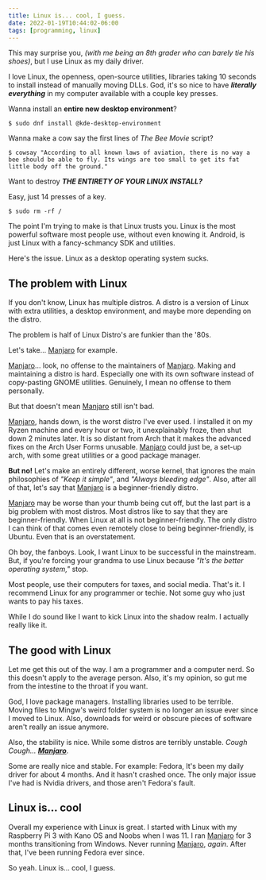 ```yaml
---
title: Linux is... cool, I guess.
date: 2022-01-19T10:44:02-06:00
tags: [programming, linux]
---
```


This may surprise you, _(with me being an 8th grader who can barely tie his shoes)_, but I use Linux as my daily driver.

I love Linux, the openness, open-source utilities, libraries taking 10 seconds to install instead of manually moving DLLs. God, it's
so nice to have _**literally everything**_ in my computer available with a couple key presses.

Wanna install an **entire new desktop environment**?
```
$ sudo dnf install @kde-desktop-environment
```

Wanna make a cow say the first lines of _The Bee Movie_ script?
```
$ cowsay "According to all known laws of aviation, there is no way a bee should be able to fly. Its wings are too small to get its fat little body off the ground."
```

Want to destroy _**THE ENTIRETY OF YOUR LINUX INSTALL?**_

Easy, just 14 presses of a  key.
```
$ sudo rm -rf /
```

The point I'm trying to make is that Linux trusts you. Linux is the most powerful software most people use, without 
even knowing it. Android, is just Linux with a fancy-schmancy SDK and utilities. 

Here's the issue. Linux as a desktop operating system sucks.

## The problem with Linux

If you don't know, Linux has multiple distros. A distro is a version of Linux with extra utilities, a desktop 
environment, and maybe more depending on the distro. 

The problem is half of Linux Distro's are funkier than the '80s.

Let's take... [Manjaro](https://www.manjaro.org/) for example.

[Manjaro](https://www.manjaro.org/)... look, no offense to the maintainers of [Manjaro](https://www.manjaro.org/). Making and maintaining a distro is hard. Especially one with 
its own software instead of copy-pasting GNOME utilities. Genuinely, I mean no offense to them personally. 

But that doesn't mean [Manjaro](https://www.manjaro.org/) still isn't bad.

[Manjaro](https://www.manjaro.org/), hands down, is the worst distro I've ever used. I installed it on my Ryzen machine and every hour or two, it 
unexplainably froze, then shut down 2 minutes later. It is so distant from Arch that it makes the advanced fixes on the
Arch User Forms unusable. [Manjaro](https://www.manjaro.org/) could just be, a set-up arch, with some great utilities or a good package manager. 

**But no!** Let's make an entirely different, worse kernel, that ignores the main philosophies of _"Keep it simple"_, and 
_"Always bleeding edge"_. Also, after all of that, let's say that [Manjaro](https://www.manjaro.org/) is a beginner-friendly distro.

[Manjaro](https://www.manjaro.org/) may be worse than your thumb being cut off, but the last part is a big problem with most distros. Most distros 
like to say that they are beginner-friendly. When Linux at all is not beginner-friendly. The only distro I can think of 
that comes even remotely close to being beginner-friendly, is Ubuntu. Even that is an overstatement.

Oh boy, the fanboys. Look, I want Linux to be successful in the mainstream. But, if you're forcing your grandma to use 
Linux because _"It's the better operating system,"_ stop.

Most people, use their computers for taxes, and social media. That's it. I recommend Linux for any programmer or
techie. Not some guy who just wants to pay his taxes.

While I do sound like I want to kick Linux into the shadow realm. I actually really like it.

## The good with Linux

Let me get this out of the way. I am a programmer and a computer nerd. So this doesn't apply to the average person. 
Also, it's my opinion, so gut me from the intestine to the throat if you want.

God, I love package managers. Installing libraries used to be terrible. Moving files to Mingw's weird folder system is 
no longer an issue ever since I moved to Linux. Also, downloads for weird or obscure pieces of software aren't really an 
issue anymore.

Also, the stability is nice. While some distros are terribly unstable. _Cough Cough... **[Manjaro](https://www.manjaro.org/)**_.

Some are really nice 
and stable. For example: Fedora, It's been my daily driver for about 4 months. And it hasn't crashed once. The only 
major issue I've had is Nvidia drivers, and those aren't Fedora's fault.

## Linux is... cool
Overall my experience with Linux is great. I started with Linux with my Raspberry Pi 3 with Kano OS and Noobs when I was 11.
I ran [Manjaro](https://www.manjaro.org/) for 3 months transitioning from Windows. Never running [Manjaro](https://www.manjaro.org/), _again_. After that, I've been running 
Fedora ever since. 

So yeah. Linux is... cool, I guess.